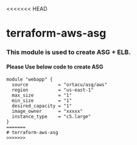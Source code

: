 <<<<<<< HEAD
# terraform-aws-asg
###  This module is used to create ASG +  ELB. 
####  Please Use below code to create ASG

```
module "webapp" {
  source           = "ortacu/asg/aws"
  region           = "us-east-1"
  max_size         = "1"
  min_size         = "1"
  desired_capacity = "1"
  image_owner      = "xxxxx"
  instance_type    = "c5.large"
}
=======
# terraform-aws-asg
>>>>>>> 
